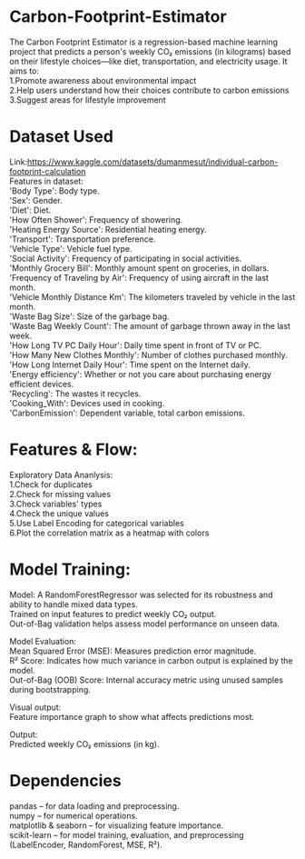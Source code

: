 # Carbon-Footprint-Estimator
The Carbon Footprint Estimator is a regression-based machine learning project that predicts a person's weekly CO₂ emissions (in kilograms) based on their lifestyle choices—like diet, transportation, and electricity usage. It aims to:<br>
1.Promote awareness about environmental impact<br>
2.Help users understand how their choices contribute to carbon emissions<br>
3.Suggest areas for lifestyle improvement<br>

# Dataset Used<br>
Link:https://www.kaggle.com/datasets/dumanmesut/individual-carbon-footprint-calculation<br>
Features in dataset:<br>
'Body Type': Body type.<br>
'Sex': Gender.<br>
'Diet': Diet.<br>
'How Often Shower': Frequency of showering.<br>
'Heating Energy Source': Residential heating energy.<br>
'Transport': Transportation preference.<br>
'Vehicle Type': Vehicle fuel type.<br>
'Social Activity': Frequency of participating in social activities.<br>
'Monthly Grocery Bill': Monthly amount spent on groceries, in dollars.<br>
'Frequency of Traveling by Air': Frequency of using aircraft in the last month.<br>
'Vehicle Monthly Distance Km': The kilometers traveled by vehicle in the last month.<br>
'Waste Bag Size': Size of the garbage bag.<br>
'Waste Bag Weekly Count': The amount of garbage thrown away in the last week.<br>
'How Long TV PC Daily Hour': Daily time spent in front of TV or PC.<br>
'How Many New Clothes Monthly': Number of clothes purchased monthly.<br>
'How Long Internet Daily Hour': Time spent on the Internet daily.<br>
'Energy efficiency': Whether or not you care about purchasing energy efficient devices.<br>
'Recycling': The wastes it recycles.<br>
'Cooking_With': Devices used in cooking.<br>
'CarbonEmission': Dependent variable, total carbon emissions.<br>


# Features & Flow:<br>
Exploratory Data Ananlysis:<br>
1.Check for duplicates<br>
2.Check for missing values<br>
3.Check variables' types<br>
4.Check the unique values<br>
5.Use Label Encoding for categorical variables<br>
6.Plot the correlation matrix as a heatmap with colors<br>

   
# Model Training:<br>
Model: A RandomForestRegressor was selected for its robustness and ability to handle mixed data types.<br>
Trained on input features to predict weekly CO₂ output.<br>
Out-of-Bag validation helps assess model performance on unseen data.<br>

Model Evaluation:<br>
Mean Squared Error (MSE): Measures prediction error magnitude.<br>
R² Score: Indicates how much variance in carbon output is explained by the model.<br>
Out-of-Bag (OOB) Score: Internal accuracy metric using unused samples during bootstrapping.<br>

Visual output: <br>
Feature importance graph to show what affects predictions most.<br>

Output:<br>
Predicted weekly CO₂ emissions (in kg).<br>

# Dependencies<br>
pandas – for data loading and preprocessing.<br>
numpy – for numerical operations.<br>
matplotlib & seaborn – for visualizing feature importance.<br>
scikit-learn – for model training, evaluation, and preprocessing (LabelEncoder, RandomForest, MSE, R²).<br>


